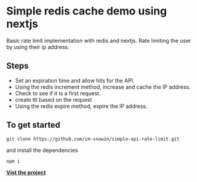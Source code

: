 # Simple redis cache demo using nextjs

Basic rate limit implementation with redis and nextjs. Rate limiting the user by using their ip address.

## Steps

- Set an expiration time and allow hits for the API.
- Using the redis increment method, increase and cache the IP address.
- Check to see if it is a first request.
- create ttl based on the request
- Using the redis expire method, expire the IP address.

## To get started
``git clone https://github.com/im-snowin/simple-api-rate-limit.git``

and install the dependencies

``npm i``

**[Vist the project]('https://simple-rate-limit.vercel.app/')**